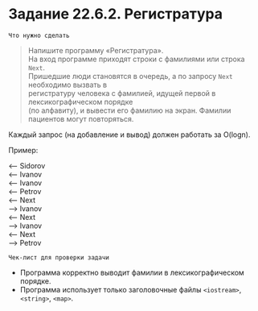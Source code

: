 # Задание 22.6.2. Регистратура

`Что нужно сделать`

> Напишите программу «Регистратура». <br>
> На вход программе приходят строки с фамилиями или строка `Next`. <br>
> Пришедшие люди становятся в очередь, а по запросу `Next` необходимо вызвать в <br>
> регистратуру человека с фамилией, идущей первой в лексикографическом порядке <br>
> (по алфавиту), и вывести его фамилию на экран. Фамилии пациентов могут повторяться.

Каждый запрос (на добавление и вывод) должен работать за O(logn).<br>

Пример:

<-- Sidorov <br>
<-- Ivanov <br>
<-- Ivanov <br>
<-- Petrov <br>
<-- Next <br>
--> Ivanov <br>
<-- Next <br>
--> Ivanov <br>
<-- Next <br>
--> Petrov <br>

`Чек-лист для проверки задачи`

* Программа корректно выводит фамилии в лексикографическом порядке.
* Программа использует только заголовочные файлы `<iostream>`, `<string>`, `<map>`. 